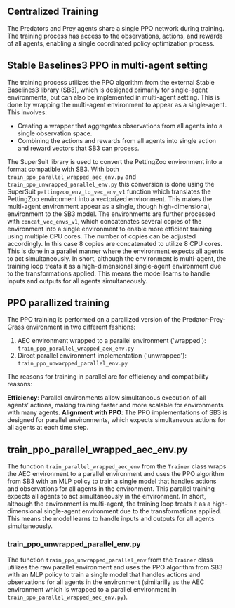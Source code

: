 ## Centralized Training
 
The Predators and Prey agents share a single PPO network during training. The training process has access to the observations, actions, and rewards of all agents, enabling a single coordinated policy optimization process.

## Stable Baselines3 PPO in multi-agent setting
The training process utilizes the PPO algorithm from the external Stable Baselines3 library (SB3), which is designed primarily for single-agent environments, but can also be implemented in multi-agent setting. This is done by wrapping the multi-agent environment to appear as a single-agent. This involves:

- Creating a wrapper that aggregates observations from all agents into a single observation space.
- Combining the actions and rewards from all agents into single action and reward vectors that SB3 can process.

The SuperSuit library is used to convert the PettingZoo environment into a format compatible with SB3. With both `train_ppo_parallel_wrapped_aec_env.py` and `train_ppo_unwrapped_parallel_env.py` this conversion is done using the SuperSuit `pettingzoo_env_to_vec_env_v1` function which translates the PettingZoo environment into a vectorized environment. This makes the multi-agent environment appear as a single, though high-dimensional, environment to the SB3 model. The environments are further processed with `concat_vec_envs_v1`, which concatenates several copies of the environment into a single environment to enable more efficient training using multiple CPU cores. The number of copies can be adjusted accordingly. In this case 8 copies are concatenated to utilize 8 CPU cores. This is done in a parallel manner where the environment expects all agents to act simultaneously. In short, although the environment is multi-agent, the training loop treats it as a high-dimensional single-agent environment due to the transformations applied. This means the model learns to handle inputs and outputs for all agents simultaneously.


## PPO parallized training

The PPO training is performed on a parallized version of the Predator-Prey-Grass environment in two different fashions:

1. AEC environment wrapped to a parallel environment ('wrapped'): `train_ppo_parallel_wrapped_aex_env.py`
2. Direct parallel environment implementation ('unwrapped'): `train_ppo_unwarpped_parallel_env.py`

The reasons for training in parallel are for efficiency and compatibility reasons:

**Efficiency**: Parallel environments allow simultaneous execution of all agents’ actions, making training faster and more scalable for environments with many agents.
**Alignment with PPO**: The PPO implementations of SB3 is designed for parallel environments, which expects simultaneous actions for all agents at each time step.


## train_ppo_parallel_wrapped_aec_env.py

The function `train_parallel_wrapped_aec_env` from the `Trainer` class wraps the AEC environment to a parallel environment and uses the PPO algorithm from SB3 with an MLP policy to train a single model that handles actions and observations for all agents in the environment. This parallel training expects all agents to act simultaneously in the environment. In short, although the environment is multi-agent, the training loop treats it as a high-dimensional single-agent environment due to the transformations applied. This means the model learns to handle inputs and outputs for all agents simultaneously.
 

### train_ppo_unwrapped_parallel_env.py

The function `train_ppo_unwrapped_parallel_env` from the `Trainer` class utilizes the raw parallel environment and uses the PPO algorithm from SB3 with an MLP policy to train a single model that handles actions and observations for all agents in the environment (similarilly as the AEC environment which is wrapped to a parallel environment in `train_ppo_parallel_wrapped_aec_env.py`).
